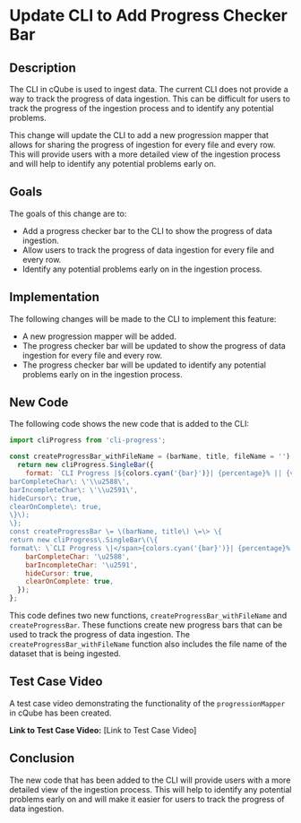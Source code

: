 # Update CLI to Add Progress Checker Bar

## Description

The CLI in cQube is used to ingest data. The current CLI does not provide a way to track the progress of data ingestion. This can be difficult for users to track the progress of the ingestion process and to identify any potential problems.

This change will update the CLI to add a new progression mapper that allows for sharing the progress of ingestion for every file and every row. This will provide users with a more detailed view of the ingestion process and will help to identify any potential problems early on.

## Goals

The goals of this change are to:

* Add a progress checker bar to the CLI to show the progress of data ingestion.
* Allow users to track the progress of data ingestion for every file and every row.
* Identify any potential problems early on in the ingestion process.

## Implementation

The following changes will be made to the CLI to implement this feature:

* A new progression mapper will be added.
* The progress checker bar will be updated to show the progress of data ingestion for every file and every row.
* The progress checker bar will be updated to identify any potential problems early on in the ingestion process.

## New Code

The following code shows the new code that is added to the CLI:

```js
import cliProgress from 'cli-progress';

const createProgressBar_withFileName = (barName, title, fileName = '') => {
  return new cliProgress.SingleBar({
    format: `CLI Progress |${colors.cyan('{bar}')}| {percentage}% || {value}/{total} Chunks || Title: ${title} | File: <span class="math-inline">\{fileName\}\`,
barCompleteChar\: \'\\u2588\',
barIncompleteChar\: \'\\u2591\',
hideCursor\: true,
clearOnComplete\: true,
\}\);
\};
const createProgressBar \= \(barName, title\) \=\> \{
return new cliProgress\.SingleBar\(\{
format\: \`CLI Progress \|</span>{colors.cyan('{bar}')}| {percentage}% || {value}/{total} Chunks || Title: ${title}`,
    barCompleteChar: '\u2588',
    barIncompleteChar: '\u2591',
    hideCursor: true,
    clearOnComplete: true,
  });
};
```

This code defines two new functions, `createProgressBar_withFileName` and `createProgressBar`. These functions create new progress bars that can be used to track the progress of data ingestion. The `createProgressBar_withFileName` function also includes the file name of the dataset that is being ingested.

## Test Case Video

A test case video demonstrating the functionality of the `progressionMapper` in cQube has been created. 

**Link to Test Case Video:**
[Link to Test Case Video]


## Conclusion

The new code that has been added to the CLI will provide users with a more detailed view of the ingestion process. This will help to identify any potential problems early on and will make it easier for users to track the progress of data ingestion.
